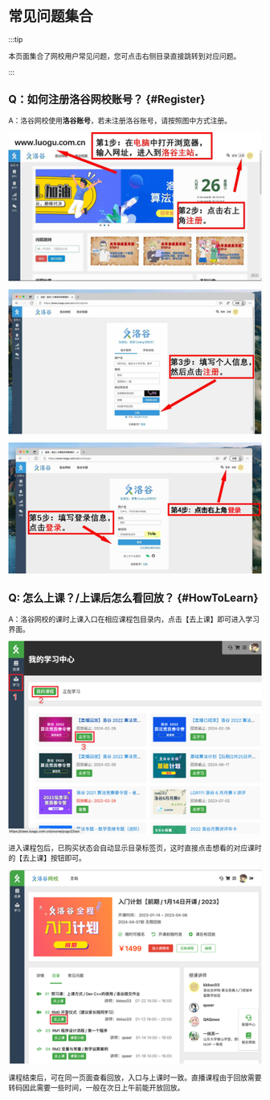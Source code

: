 # 常见问题集合

:::tip

本页面集合了网校用户常见问题，您可点击右侧目录直接跳转到对应问题。

:::

## Q：如何注册洛谷网校账号？ {#Register}

A：洛谷网校使用**洛谷账号**，若未注册洛谷账号，请按照图中方式注册。

![进入主站后，点击注册按钮](_image/register-1.png)

![填写个人信息后注册](_image/register-2.png)

![登录洛谷账号](_image/register-3.png)

## Q: 怎么上课？/上课后怎么看回放？ {#HowToLearn}

A：洛谷网校的课时上课入口在相应课程包目录内，点击【去上课】即可进入学习界面。

![进入课程包](_image/into_course.png)

进入课程包后，已购买状态会自动显示目录标签页，这时直接点击想看的对应课时的【去上课】按钮即可。

![进入课程](_image/into_class.png)

课程结束后，可在同一页面查看回放，入口与上课时一致。直播课程由于回放需要转码因此需要一些时间，一般在次日上午前能开放回放。
